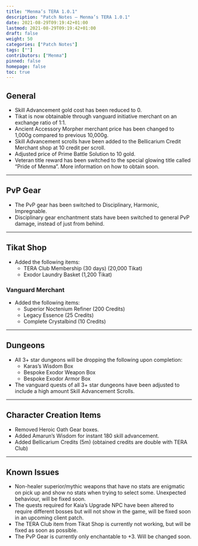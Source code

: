 ```yaml
---
title: "Menma’s TERA 1.0.1"
description: "Patch Notes – Menma’s TERA 1.0.1"
date: 2021-08-29T09:19:42+01:00
lastmod: 2021-08-29T09:19:42+01:00
draft: false
weight: 50
categories: ["Patch Notes"]
tags: [""]
contributors: ["Menma"]
pinned: false
homepage: false
toc: true
---
```


## General
- Skill Advancement gold cost has been reduced to 0.
- Tikat is now obtainable through vanguard initiative merchant on an exchange ratio of 1:1.
- Ancient Accessory Morpher merchant price has been changed to 1,000g compared to previous 10,000g.
- Skill Advancement scrolls have been added to the Bellicarium Credit Merchant shop at 10 credit per scroll.
- Adjusted price of Prime Battle Solution to 10 gold.
- Veteran title reward has been switched to the special glowing title called “Pride of Menma”. More information on how to obtain soon.

<hr/>

## PvP Gear
- The PvP gear has been switched to Disciplinary, Harmonic, Impregnable.
- Disciplinary gear enchantment stats have been switched to general PvP damage, instead of just from behind.

<hr/>

## Tikat Shop
- Added the following items:
  - TERA Club Membership (30 days) (20,000 Tikat)
  - Exodor Laundry Basket (1,200 Tikat)

### Vanguard Merchant
- Added the following items:
  - Superior Noctenium Refiner (200 Credits)
  - Legacy Essence (25 Credits)
  - Complete Crystalbind (10 Credits)

<hr/>

## Dungeons
- All 3+ star dungeons will be dropping the following upon completion:
  - Karas’s Wisdom Box
  - Bespoke Exodor Weapon Box
  - Bespoke Exodor Armor Box
- The vanguard quests of all 3+ star dungeons have been adjusted to include a high amount Skill Advancement Scrolls.

<hr/>

## Character Creation Items
- Removed Heroic Oath Gear boxes. 
- Added Amarun’s Wisdom for instant 180 skill advancement.
- Added Bellicarium Credits (5m) (obtained credits are double with TERA Club)

<hr/>

## Known Issues
- Non-healer superior/mythic weapons that have no stats are enigmatic on pick up and show no stats when trying to select some. Unexpected behaviour, will be fixed soon.
- The quests required for Kaia’s Upgrade NPC have been altered to require different bosses but will not show in the game, will be fixed soon in an upcoming client patch.
- The TERA Club item from Tikat Shop is currently not working, but will be fixed as soon as possible.
- The PvP Gear is currently only enchantable to +3. Will be changed soon.
